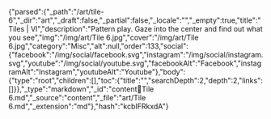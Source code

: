 {"parsed":{"_path":"/art/tile-6","_dir":"art","_draft":false,"_partial":false,"_locale":"","_empty":true,"title":"Tiles | VI","description":"Pattern play. Gaze into the center and find out what you see","img":"/img/art/Tile 6.jpg","cover":"/img/art/Tile 6.jpg","category":"Misc","alt":null,"order":133,"social":{"facebook":"/img/social/facebook.svg","instagram":"/img/social/instagram.svg","youtube":"/img/social/youtube.svg","facebookAlt":"Facebook","instagramAlt":"Instagram","youtubeAlt":"Youtube"},"body":{"type":"root","children":[],"toc":{"title":"","searchDepth":2,"depth":2,"links":[]}},"_type":"markdown","_id":"content:art:Tile 6.md","_source":"content","_file":"art/Tile 6.md","_extension":"md"},"hash":"kcbIFRkxdA"}